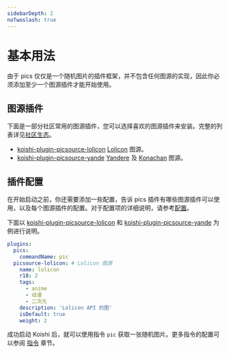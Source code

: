 ```yaml
---
sidebarDepth: 2
noTwoslash: true
---
```


# 基本用法

由于 pics 仅仅是一个随机图片的插件框架，并不包含任何图源的实现，因此你必须添加至少一个图源插件才能开始使用。

## 图源插件

下面是一部分社区常用的图源插件，您可以选择喜欢的图源插件来安装。完整的列表详见[社区生态](./community.md#图源)。

- [koishi-plugin-picsource-lolicon](https://npmjs.com/package/koishi-plugin-picsource-lolicon) [Lolicon](https://api.lolicon.app/) 图源。
- [koishi-plugin-picsource-yande](https://npmjs.com/package/koishi-plugin-picsource-yande) [Yandere](https://yande.re/) 及 [Konachan](https://konachan.com) 图源。

## 插件配置

在开始启动之前，你还需要添加一些配置，告诉 pics 插件有哪些图源插件可以使用，以及每个图源插件的配置。对于配置项的详细说明，请参考[配置](./configuration.md)。

下面以 [koishi-plugin-picsource-lolicon](https://npmjs.com/package/koishi-plugin-picsource-lolicon) 和
[koishi-plugin-picsource-yande](https://npmjs.com/package/koishi-plugin-picsource-yande) 为例进行说明。

```yaml title=koishi.yml
plugins:
  pics:
    commandName: pic
  picsource-lolicon: # Lolicon 图源
    name: lolicon
    r18: 2
    tags:
      - anime
      - 动漫
      - 二次元
    description: 'Lolicon API 的图'
    isDefault: true
    weight: 2
```

成功启动 Koishi 后，就可以使用指令 `pic` 获取一张随机图片。更多指令的配置可以参阅 [指令](./commands.md) 章节。
